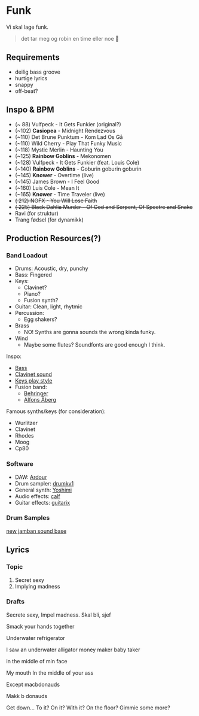 # Funk

Vi skal lage funk.

> det tar meg og robin en time eller noe
> 🙂


## Requirements

* deilig bass groove
* hurtige lyrics
* snappy
* off-beat?


## Inspo & BPM

* (~ 88) Vulfpeck - It Gets Funkier (original?)
* (~102) __Casiopea__ - Midnight Rendezvous
* (~110) Det Brune Punktum - Kom Lad Os Gå
* (~110) Wild Cherry - Play That Funky Music
* (~118) Mystic Merlin - Haunting You
* (~125) __Rainbow Goblins__ - Mekonomen
* (~128) Vulfpeck - It Gets Funkier (feat. Louis Cole)
* (~140) __Rainbow Goblins__ - Goburin goburin goburin
* (~145) __Knower__ - Overtime (live)
* (~145) James Brown - I Feel Good
* (~160) Luis Cole - Mean It
* (~165) __Knower__ - Time Traveler (live)
* ~~( 212) NOFX - You Will Lose Faith~~
* ~~( 225) Black Dahlia Murder - Of God and Serpent, Of Spectre and Snake~~
* Ravi (for struktur)
* Trang fødsel (for dynamikk)


## Production Resources(?)

### Band Loadout

* Drums: Acoustic, dry, punchy
* Bass: Fingered
* Keys:
  * Clavinet?
  * Piano?
  * Fusion synth?
* Guitar: Clean, light, rhytmic
* Percussion:
  * Egg shakers?
* Brass
  * NO!
    Synths are gonna sounds the wrong kinda funky.
* Wind
  * Maybe some flutes? Soundfonts are good enough I think.

Inspo:
* [Bass](https://www.youtube.com/watch?v=C-vLEFm8tNg)
* [Clavinet sound](https://www.youtube.com/watch?v=fIAkTJGegJY)
* [Keys play style](https://www.youtube.com/watch?v=fkhiBO3bBzE)
* Fusion band:
  * [Behringer](https://www.youtube.com/watch?v=55EqwFc2CHw)
  * [Alfons Åberg](https://www.youtube.com/watch?v=h7R82Lp6Nw0)

Famous synths/keys (for consideration):
* Wurlitzer
* Clavinet
* Rhodes
* Moog
* Cp80

### Software

* DAW: [Ardour](https://ardour.org/)
* Drum sampler: [drumkv1](https://drumkv1.sourceforge.io/)
* General synth: [Yoshimi](https://yoshimi.github.io/)
* Audio effects: [calf](https://calf-studio-gear.org/)
* Guitar effects: [guitarix](http://guitarix.org/)

### Drum Samples

[new jamban sound base](https://gitlab.com/byllgrim/njsb)


## Lyrics

### Topic

1. Secret sexy
2. Implying madness

### Drafts

Secrete sexy,
Impel madness.
Skal bli, sjef

Smack your hands together

Underwater refrigerator

I saw an underwater alligator money maker baby taker

in the middle of min face

My mouth
In the middle of your ass

Except macbdonauds

Makk b donauds

Get down... To it?
On it? With it?
On the floor?
Gimmie some more?
